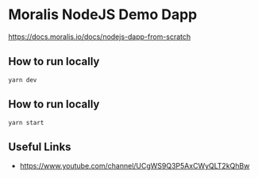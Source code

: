 # Moralis NodeJS Demo Dapp

https://docs.moralis.io/docs/nodejs-dapp-from-scratch

## How to run locally

`yarn dev`

## How to run locally

`yarn start`

## Useful Links

- https://www.youtube.com/channel/UCgWS9Q3P5AxCWyQLT2kQhBw